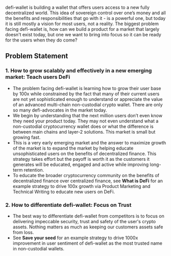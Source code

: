 defi-wallet is building a wallet that offers users access to a new fully decentralized world. This idea of sovereign control over one’s money and all the benefits and responsibilities that go with it - is a powerful one, but today it is still mostly a vision for most users, not a reality. 
The biggest problem facing defi-wallet is, how can we build a product for a market that largely doesn't exist today, but one we want to bring into focus so it can be ready for the users when they do come?

## Problem Statement

### 1. How to grow scalably and effectively in a new emerging market: Teach users DeFi 

* The problem facing defi-wallet is learning how to grow their user base by 100x while constrained by the fact that many of their current users are not yet sophisticated enough to understand or appreciate the value of an advanced multi-chain non-custodial crypto wallet. There are only so many defi-advocates in the market today.
* We begin by understanding that the next million users don’t even know they need your product today. They may not even understand what a non-custodial cryptocurrency wallet does or what the difference is between main chains and layer-2 solutions. This market is small but growing fast.
* This is a very early emerging market and the answer to maximize growth of the market is to expand the market by helping educate unsophisticated users on the benefits of decentralized finance. This strategy takes effort but the payoff is worth it as the customers it generates will be educated, engaged and active while improving long-term retention.
* To educate the broader cryptocurrency community on the benefits of decentralized finance over centralized finance, see **What is DeFi** for an example strategy to drive 100x growth via Product Marketing and Technical Writing to educate new users on DeFi.

### 2. How to differentiate defi-wallet: Focus on Trust

* The best way to differentiate defi-wallet from competitors is to focus on delivering impeccable security, trust and safety of the user's crypto assets. Nothing matters as much as keeping our customers assets safe from loss. 
* See **Save your seed** for an example strategy to drive 1000x improvement in user sentiment of defi-wallet as the most trusted name in non-custodial wallets.
